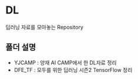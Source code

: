 # DL
딥러닝 자료를 모아놓는 Repository

## 폴더 설명
- YJCAMP : 양재 AI CAMP에서 한 DL자료 정리
- DFE_TF : 모두를 위한 딥러닝 시즌2 TensorFlow 정리
